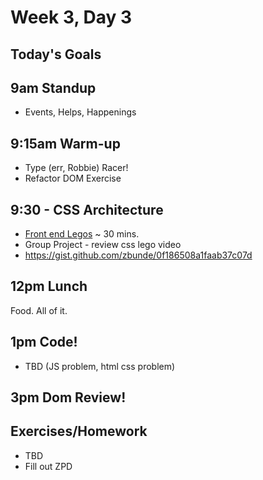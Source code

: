 # Week 3, Day 3

## Today's Goals

## 9am Standup

- Events, Helps, Happenings

## 9:15am Warm-up

- Type (err, Robbie) Racer!
- Refactor DOM Exercise

## 9:30 - CSS Architecture

- [Front end Legos](https://vimeo.com/70115794) ~ 30 mins.
- Group Project - review css lego video
- https://gist.github.com/zbunde/0f186508a1faab37c07d

## 12pm Lunch

Food. All of it.

## 1pm Code!

- TBD (JS problem, html css problem)

## 3pm Dom Review!

## Exercises/Homework

- TBD
- Fill out ZPD
